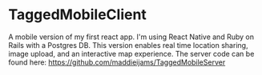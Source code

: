# TaggedMobileClient
A mobile version of my first react app. I'm using React Native and Ruby on Rails with a Postgres DB. This version enables real time location sharing, image upload, and an interactive map experience. The server code can be found here: https://github.com/maddieijams/TaggedMobileServer
